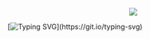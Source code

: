 <!-- ## Hi there 👋
<p align="center">
<img src="https://capsule-render.vercel.app/api?type=waving&color=timeGradient&height=300&&section=header&text={TITLE}&fontSize=90&fontAlign=50&fontAlignY=30&desc={SUB_TITLE}&descAlign=50&descSize=30&descAlignY=60&animation=twinkling" />
</p>
-->


<p align="center">
<img src="https://capsule-render.vercel.app/api?type=waving&height=240&color=gradient&text=Hi👋%20%20I%20am%20Suky&textBg=false&fontAlignY=38&animation=scaleIn&rotate=0&reversal=false" />
</p>

[![Typing SVG](https://readme-typing-svg.demolab.com?font=Lucida+Handwriting&weight=900&size=24&duration=4999&pause=1000&color=E54FF7&center=true&width=600&lines=Welcome+to+my+GitHub+profile+page!)](https://git.io/typing-svg)

<!--
**Suky-ye/Suky-ye** is a ✨ _special_ ✨ repository because its `README.md` (this file) appears on your GitHub profile.

Here are some ideas to get you started:

- 🔭 I’m currently working on ...
- 🌱 I’m currently learning ...
- 👯 I’m looking to collaborate on ...
- 🤔 I’m looking for help with ...
- 💬 Ask me about ...
- 📫 How to reach me: ...
- 😄 Pronouns: ...
- ⚡ Fun fact: ...
-->

